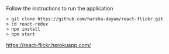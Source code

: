 Follow the instructions to run the application

```
> git clone https://github.com/harsha-dayam/react-flickr.git
> cd react-redux
> npm install
> npm start
```

https://react-flickr.herokuapp.com/
